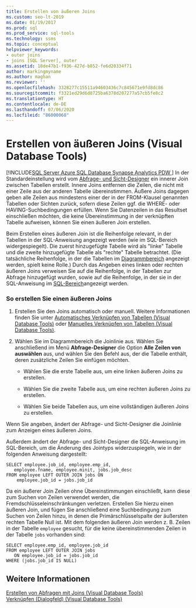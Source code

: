 ```yaml
---
title: Erstellen von äußeren Joins
ms.custom: seo-lt-2019
ms.date: 01/19/2017
ms.prod: sql
ms.prod_service: sql-tools
ms.technology: ssms
ms.topic: conceptual
helpviewer_keywords:
- outer joins
- joins [SQL Server], outer
ms.assetid: 18de47b1-f936-427d-b852-fe6d20334f71
author: markingmyname
ms.author: maghan
ms.reviewer: ''
ms.openlocfilehash: 3328277c15511a94603436c7c845671e9fd8dc86
ms.sourcegitcommit: f3321ed29d6d8725ba6378d207277a57cb5fe8c2
ms.translationtype: HT
ms.contentlocale: de-DE
ms.lasthandoff: 07/06/2020
ms.locfileid: "86000068"
---
```

# <a name="create-outer-joins-visual-database-tools"></a>Erstellen von äußeren Joins (Visual Database Tools)
[!INCLUDE[SQL Server Azure SQL Database Synapse Analytics PDW ](../../includes/applies-to-version/sql-asdb-asdbmi-asa-pdw.md)]
In der Standardeinstellung wird vom [Abfrage- und Sicht-Designer](../../ssms/visual-db-tools/query-and-view-designer-tools-visual-database-tools.md) ein innerer Join zwischen Tabellen erstellt. Innere Joins entfernen die Zeilen, die nicht mit einer Zeile aus der anderen Tabelle übereinstimmen. Äußere Joins dagegen geben alle Zeilen aus mindestens einer der in der FROM-Klausel genannten Tabellen oder Sichten zurück, sofern diese Zeilen ggf. die WHERE- oder HAVING-Suchbedingungen erfüllen. Wenn Sie Datenzeilen in das Resultset einschließen möchten, die keine Übereinstimmung in der verknüpften Tabelle aufweisen, können Sie einen äußeren Join erstellen.  
  
Beim Erstellen eines äußeren Join ist die Reihenfolge relevant, in der Tabellen in der SQL-Anweisung angezeigt werden (wie im SQL-Bereich widergespiegelt). Die zuerst hinzugefügte Tabelle wird als "linke" Tabelle und die zweite hinzugefügte Tabelle als "rechte" Tabelle betrachtet. (Die tatsächliche Reihenfolge, in der die Tabellen im [Diagrammbereich](../../ssms/visual-db-tools/diagram-pane-visual-database-tools.md) angezeigt werden, spielt keine Rolle.) Durch das Angeben eines linken oder rechten äußeren Joins verweisen Sie auf die Reihenfolge, in der Tabellen zur Abfrage hinzugefügt wurden, sowie auf die Reihenfolge, in der sie in der SQL-Anweisung im [SQL-Bereich](../../ssms/visual-db-tools/sql-pane-visual-database-tools.md)angezeigt werden.  
  
### <a name="to-create-an-outer-join"></a>So erstellen Sie einen äußeren Joins  
  
1.  Erstellen Sie den Joins automatisch oder manuell. Weitere Informationen finden Sie unter [Automatisches Verknüpfen von Tabellen &#40;Visual Database Tools&#41;](../../ssms/visual-db-tools/join-tables-automatically-visual-database-tools.md) oder [Manuelles Verknüpfen von Tabellen &#40;Visual Database Tools&#41;](../../ssms/visual-db-tools/join-tables-manually-visual-database-tools.md).  
  
2.  Wählen Sie im Diagrammbereich die Joinlinie aus. Wählen Sie anschließend im Menü **Abfrage-Designer** die Option **Alle Zeilen von <tablename> auswählen** aus, und wählen Sie den Befehl aus, der die Tabelle enthält, deren zusätzliche Zeilen Sie einfügen möchten.  
  
    -   Wählen Sie die erste Tabelle aus, um eine linken äußeren Joins zu erstellen.  
  
    -   Wählen Sie die zweite Tabelle aus, um eine rechten äußeren Joins zu erstellen.  
  
    -   Wählen Sie beide Tabellen aus, um eine vollständigen äußeren Joins zu erstellen.  
  
Wenn Sie angeben, ändert der Abfrage- und Sicht-Designer die Joinlinie zum Anzeigen eines äußeren Joins.  
  
Außerdem ändert der Abfrage- und Sicht-Designer die SQL-Anweisung im SQL-Bereich, um die Änderung des Jointyps widerzuspiegeln, wie in der folgenden Anweisung dargestellt:  
  
```  
SELECT employee.job_id, employee.emp_id,  
   employee.fname, employee.minit, jobs.job_desc  
FROM employee LEFT OUTER JOIN jobs ON   
    employee.job_id = jobs.job_id  
```  
  
Da ein äußerer Join Zeilen ohne Übereinstimmungen einschließt, kann diese zum Suchen von Zeilen verwendet werden, die Fremdschlüsseleinschränkungen verletzen. Erstellen Sie hierzu einen äußeren Join, und fügen Sie anschließend eine Suchbedingung zum Suchen von Zeilen hinzu, in denen die Primärschlüsselspalte der äußersten rechten Tabelle Null ist. Mit dem folgenden äußeren Join werden z. B. Zeilen in der Tabelle `employee` gesucht, für die keine übereinstimmenden Zeilen in der Tabelle `jobs` vorhanden sind:  
  
```  
SELECT employee.emp_id, employee.job_id  
FROM employee LEFT OUTER JOIN jobs   
   ON employee.job_id = jobs.job_id  
WHERE (jobs.job_id IS NULL)  
```  
  
## <a name="see-also"></a>Weitere Informationen  
[Erstellen von Abfragen mit Joins &#40;Visual Database Tools&#41;](../../ssms/visual-db-tools/query-with-joins-visual-database-tools.md)  
[Verknüpfen (Dialogfeld) &#40;Visual Database Tools&#41;](../../ssms/visual-db-tools/join-dialog-box-visual-database-tools.md)  
  
